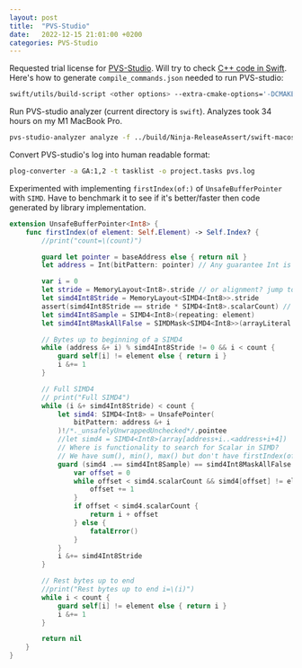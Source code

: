 ```yaml
---
layout: post
title:  "PVS-Studio"
date:   2022-12-15 21:01:00 +0200
categories: PVS-Studio
---
```

Requested trial license for [PVS-Studio](https://pvs-studio.com/en/docs/manual/0036/). Will try to check [C++ code in Swift](https://github.com/apple/swift). Here's how to generate `compile_commands.json` needed to run PVS-studio:
```bash
swift/utils/build-script <other options> --extra-cmake-options='-DCMAKE_EXPORT_COMPILATION_COMMANDS=ON'
```

Run PVS-studio analyzer (current directory is `swift`). Analyzes took 34 hours on my M1 MacBook Pro.
```bash
pvs-studio-analyzer analyze -f ../build/Ninja-ReleaseAssert/swift-macosx-arm64/compile_commands.json  -l ~/.config/PVS-Studio/PVS-Studio.lic -o pvs.log
```

Convert PVS-studio's log into human readable format:
```bash
plog-converter -a GA:1,2 -t tasklist -o project.tasks pvs.log
```

Experimented with implementing `firstIndex(of:)` of `UnsafeBufferPointer` with `SIMD`. Have to benchmark it to see if it's better/faster then code generated by library implementation.

```swift
extension UnsafeBufferPointer<Int8> {
    func firstIndex(of element: Self.Element) -> Self.Index? {
        //print("count=\(count)")

        guard let pointer = baseAddress else { return nil }
        let address = Int(bitPattern: pointer) // Any guarantee Int is same wide as pointer

        var i = 0
        let stride = MemoryLayout<Int8>.stride // or alignment? jump to Int(bitPattern:) in headers
        let simd4Int8Stride = MemoryLayout<SIMD4<Int8>>.stride
        assert(simd4Int8Stride == stride * SIMD4<Int8>.scalarCount) // Memory layout of SIMD4<Int8> should match one of 4 Int words
        let simd4Int8Sample = SIMD4<Int8>(repeating: element)
        let simd4Int8MaskAllFalse = SIMDMask<SIMD4<Int8>>(arrayLiteral: false, false, false, false) // Why SIMDMask needs SignedInteger?

        // Bytes up to beginning of a SIMD4
        while (address &+ i) % simd4Int8Stride != 0 && i < count {
            guard self[i] != element else { return i }
            i &+= 1
        }

        // Full SIMD4
        // print("Full SIMD4")
        while (i &+ simd4Int8Stride) < count {
            let simd4: SIMD4<Int8> = UnsafePointer(
                bitPattern: address &+ i
            )!/*._unsafelyUnwrappedUnchecked*/.pointee
            //let simd4 = SIMD4<Int8>(array[address+i..<address+i+4])
            // Where is functionality to search for Scalar in SIMD?
            // We have sum(), min(), max() but don't have firstIndex(of: Scalar)
            guard (simd4 .== simd4Int8Sample) == simd4Int8MaskAllFalse else {
                var offset = 0
                while offset < simd4.scalarCount && simd4[offset] != element {
                    offset += 1
                }
                if offset < simd4.scalarCount {
                    return i + offset
                } else {
                    fatalError()
                }
            }
            i &+= simd4Int8Stride
        }

        // Rest bytes up to end
        //print("Rest bytes up to end i=\(i)")
        while i < count {
            guard self[i] != element else { return i }
            i &+= 1
        }

        return nil
    }
}
```
